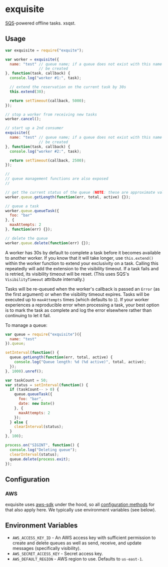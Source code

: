 # exquisite

[SQS](http://aws.amazon.com/sqs/)-powered offline tasks. xsqst.

## Usage

```javascript
var exquisite = require("exquite");

var worker = exquisite({
  name: "test" // queue name; if a queue does not exist with this name it will
               // be created
}, function(task, callback) {
  console.log("worker #1:", task);

  // extend the reservation on the current task by 30s
  this.extend(30);

  return setTimeout(callback, 5000);
});

// stop a worker from receiving new tasks
worker.cancel();

// start up a 2nd consumer
exquisite({
  name: "test" // queue name; if a queue does not exist with this name it will
               // be created
}, function(task, callback) {
  console.log("worker #2:", task);

  return setTimeout(callback, 2500);
});

//
// queue management functions are also exposed
//

// get the current status of the queue (NOTE: these are approximate values)
worker.queue.getLength(function(err, total, active) {});

// queue a task
worker.queue.queueTask({
  foo: "bar"
}, {
  maxAttempts: 2
}, function(err) {});

// delete the queue
worker.queue.delete(function(err) {});
```

A worker has 30s by default to complete a task before it becomes available to
another worker. If you know that it will take longer, use `this.extend()`
within the worker function to extend your exclusivity on a task. Calling this
repeatedly will add the extension to the visibility timeout. If a task fails
and is retried, its visibility timeout will be reset.  (This uses SQS's
`VisibilityTimeout` attribute internally.)

Tasks will be re-queued when the worker's callback is passed an `Error` (as the
first argument) or when the visibility timeout expires. Tasks will be executed
up to `maxAttempts` times (which defaults to `1`).  If your worker experiences
a reproducible error when processing a task, your best option is to mark the
task as complete and log the error elsewhere rather than continuing to let it
fail.

To manage a queue:

```javascript
var queue = require("exquisite")({
  name: "test"
}).queue;

setInterval(function() {
  queue.getLength(function(err, total, active) {
    console.log("Queue length: %d (%d active)", total, active);
  });
}, 1000).unref();

var taskCount = 50;
var status = setInterval(function() {
  if (taskCount-- > 0) {
    queue.queueTask({
      foo: "bar",
      date: new Date()
    }, {
      maxAttempts: 2
    });
  } else {
    clearInterval(status);
  }
}, 100);

process.on("SIGINT", function() {
  console.log("Deleting queue");
  clearInterval(status);
  queue.delete(process.exit);
});
```

## Configuration

### AWS

exquisite uses [aws-sdk](http://aws.amazon.com/javascript/) under the hood, so
all [configuration
methods](http://docs.aws.amazon.com/AWSJavaScriptSDK/guide/node-configuring.html)
for that also apply here. We typically use environment variables (see below).

## Environment Variables

* `AWS_ACCESS_KEY_ID` - An AWS access key with sufficient permission to create
  and delete queues as well as send, receive, and update messages (specifically
  visibility).
* `AWS_SECRET_ACCESS_KEY` - Secret access key.
* `AWS_DEFAULT_REGION` - AWS region to use. Defaults to `us-east-1`.
